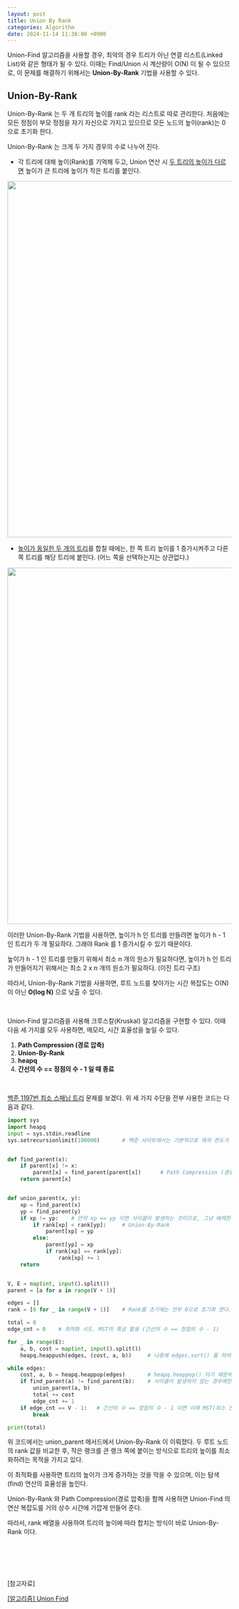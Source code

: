 ```yaml
---
layout: post
title: Union By Rank
categories: Algorithm
date: 2024-11-14 11:38:00 +0900
---
```

Union-Find 알고리즘을 사용할 경우, 최악의 경우 트리가 아닌 연결 리스트(Linked List)와 같은 형태가 될 수 있다. 이때는 Find/Union 시 계산량이 O(N) 이 될 수 있으므로, 이 문제를 해결하기 위해서는 <b>Union-By-Rank</b> 기법을 사용할 수 있다.

## Union-By-Rank

Union-By-Rank 는 두 개 트리의 높이를 rank 라는 리스트로 따로 관리한다. 처음에는 모든 정점이 부모 정점을 자기 자신으로 가지고 있으므로 모든 노드의 높이(rank)는 0 으로 초기화 한다.

Union-By-Rank 는 크게 두 가지 경우의 수로 나누어 진다.

* 각 트리에 대해 높이(Rank)를 기억해 두고, Union 연산 시 <u>두 트리의 높이가 다르면</u> 높이가 큰 트리에 높이가 작은 트리를 붙인다.

<img src="https://github.com/user-attachments/assets/c2eb8320-60cc-4a98-be83-f96972419a4c" width="800px" />

<br>

* <u>높이가 동일한 두 개의 트리</u>를 합칠 때에는, 한 쪽 트리 높이를 1 증가시켜주고 다른 쪽 트리를 해당 트리에 붙인다. (어느 쪽을 선택하는지는 상관없다.)

<img src="https://github.com/user-attachments/assets/28eacad9-5fd5-4730-8f8e-60ae8345089c" width="800px" />

<br>

이러한 Union-By-Rank 기법을 사용하면, 높이가 h 인 트리를 만들려면 높이가 h - 1 인 트리가 두 개 필요하다. 그래야 Rank 를 1 증가시킬 수 있기 때문이다.

높이가 h - 1 인 트리를 만들기 위해서 최소 n 개의 원소가 필요하다면, 높이가 h 인 트리가 만들어지기 위해서는 최소 2 x n 개의 원소가 필요하다. (이진 트리 구조)

따라서, Union-By-Rank 기법을 사용하면, 루트 노드를 찾아가는 시간 복잡도는 O(N) 이 아닌 <b>O(log N)</b> 으로 낮출 수 있다.

<br>

Union-Find 알고리즘을 사용해 크루스칼(Kruskal) 알고리즘을 구현할 수 있다. 이때 다음 세 가지를 모두 사용하면, 메모리, 시간 효율성을 높일 수 있다.

1. <b>Path Compression (경로 압축)</b>
2. <b>Union-By-Rank</b>
3. <b>heapq</b>
4. <b>간선의 수 == 정점의 수 - 1 일 때 종료</b>

<br>

<a href="https://www.acmicpc.net/problem/1197" target="_blank">백준 1197번 최소 스패닝 트리</a> 문제를 보겠다. 위 세 가지 수단을 전부 사용한 코드는 다음과 같다.

```python
import sys
import heapq
input = sys.stdin.readline
sys.setrecursionlimit(100000)       # 백준 사이트에서는 기본적으로 재귀 한도가 10000으로 설정돼 있어서 풀어준다. 


def find_parent(x):
    if parent[x] != x:
        parent[x] = find_parent(parent[x])      # Path Compression (경로 압축)
    return parent[x]


def union_parent(x, y):
    xp = find_parent(x)
    yp = find_parent(y)
    if xp != yp:    # 만약 xp == yp 이면 사이클이 발생하는 것이므로, 그냥 배제한다.
        if rank[xp] < rank[yp]:     # Union-By-Rank
            parent[xp] = yp
        else:
            parent[yp] = xp
            if rank[xp] == rank[yp]:
                rank[xp] += 1
    return


V, E = map(int, input().split())
parent = [a for a in range(V + 1)]

edges = []
rank = [0 for _ in range(V + 1)]    # Rank를 초기에는 전부 0으로 초기화 한다.

total = 0
edge_cnt = 0    # 최적화 시도. MST의 특성 활용 (간선의 수 == 정점의 수 - 1)

for _ in range(E):
    a, b, cost = map(int, input().split())
    heapq.heappush(edges, (cost, a, b))     # 나중에 edges.sort() 를 하여 시간과 공간을 많이 잡아먹기 보다는, 아얘 heapq.heappush() 를 사용한다.

while edges:
    cost, a, b = heapq.heappop(edges)       # heapq.heappop() 이기 때문에, 최솟값을 먼저 꺼낸다. (cost, a, b) 의 튜플인 경우, 튜플의 첫 번째 요소인 cost 가 최솟값인 것부터 꺼낸다.
    if find_parent(a) != find_parent(b):    # 사이클이 발생하지 않는 경우에만
        union_parent(a, b)
        total += cost
        edge_cnt += 1
    if edge_cnt == V - 1:   # 간선의 수 == 정점의 수 - 1 이면 이제 MST(최소 신장 트리)의 요건은 갖춰진 것이므로 더 이상 반복문을 돌리는 것이 의미가 없다.
        break

print(total)
```

위 코드에서는 union_parent 메서드에서 Union-By-Rank 이 이뤄졌다. 두 루트 노드의 rank 값을 비교한 후, 작은 랭크를 큰 랭크 쪽에 붙이는 방식으로 트리의 높이를 최소화하려는 목적을 가지고 있다.

이 최적화를 사용하면 트리의 높이가 크게 증가하는 것을 막을 수 있으며, 이는 탐색(find) 연산의 효율성을 높인다.

Union-By-Rank 와 Path Compression(경로 압축)을 함께 사용하면 Union-Find 의 연산 복잡도를 거의 상수 시간에 가깝게 만들어 준다.

따라서, rank 배열을 사용하여 트리의 높이에 따라 합치는 방식이 바로 Union-By-Rank 이다.

<br><br><br><br>

[참고자료]

<a href="https://mongsil1025.github.io/algorithm/basic/union-find/" target="_blank">[알고리즘] Union Find</a>
